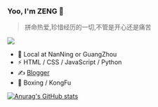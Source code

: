 ### Yoo, I'm ZENG 👋
> 拼命热爱,珍惜经历的一切,不管是开心还是痛苦

![](https://komarev.com/ghpvc/?username=AlexZENGQe&color=brightgreen)

- 🍻 Local at NanNing or GuangZhou
- ⚡ HTML / CSS / JavaScript / Python
- ✍️ [Blogger](https://juejin.cn/user/360295545716541)
- 🥋 Boxing / KongFu

[![Anurag's GitHub stats](https://github-readme-stats.vercel.app/api?username=AlexZENGQ&hide=issues,contribs&show_icons=true&theme=vue)](https://github.com/AlexZENGQ?tab=repositories)
<!-- [![Top Langs](https://github-readme-stats.vercel.app/api/top-langs/?username=AlexZENGQ&layout=compact)](https://github.com/AlexZENGQ) -->
